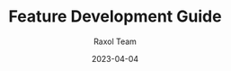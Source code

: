 ---
title: Feature Development Guide
description: Guide for developing new features in Raxol Terminal Emulator
date: 2023-04-04
author: Raxol Team
section: features
tags: [features, development, guide]
--- 